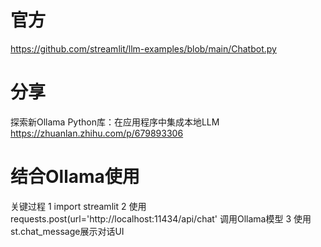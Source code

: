 # 官方
https://github.com/streamlit/llm-examples/blob/main/Chatbot.py


# 分享
探索新Ollama Python库：在应用程序中集成本地LLM  https://zhuanlan.zhihu.com/p/679893306


# 结合Ollama使用
关键过程
1 import streamlit
2 使用 requests.post(url='http://localhost:11434/api/chat' 调用Ollama模型
3 使用 st.chat_message展示对话UI